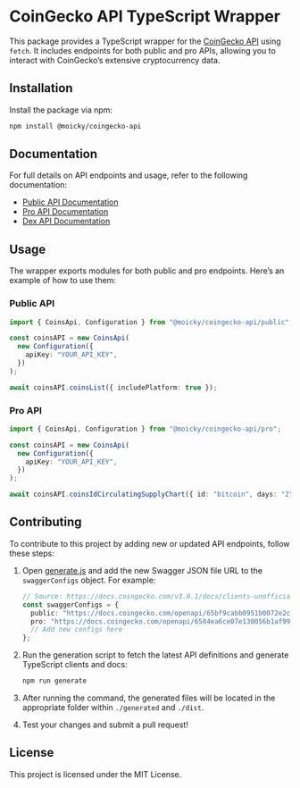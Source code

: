 # CoinGecko API TypeScript Wrapper

This package provides a TypeScript wrapper for the [CoinGecko API](https://www.coingecko.com/en/api) using `fetch`. It includes endpoints for both public and pro APIs, allowing you to interact with CoinGecko’s extensive cryptocurrency data.

## Installation

Install the package via npm:

```bash
npm install @moicky/coingecko-api
```

## Documentation

For full details on API endpoints and usage, refer to the following documentation:

- [Public API Documentation](./docs/public/README.md)
- [Pro API Documentation](./docs/pro/README.md)
- [Dex API Documentation](./docs/dex/README.md)

## Usage

The wrapper exports modules for both public and pro endpoints. Here’s an example of how to use them:

### Public API

```typescript
import { CoinsApi, Configuration } from "@moicky/coingecko-api/public";

const coinsAPI = new CoinsApi(
  new Configuration({
    apiKey: "YOUR_API_KEY",
  })
);

await coinsAPI.coinsList({ includePlatform: true });
```

### Pro API

```typescript
import { CoinsApi, Configuration } from "@moicky/coingecko-api/pro";

const coinsAPI = new CoinsApi(
  new Configuration({
    apiKey: "YOUR_API_KEY",
  })
);

await coinsAPI.coinsIdCirculatingSupplyChart({ id: "bitcoin", days: "2" });
```

## Contributing

To contribute to this project by adding new or updated API endpoints, follow these steps:

1. Open [generate.js](./generate.js) and add the new Swagger JSON file URL to the `swaggerConfigs` object. For example:

   ```typescript
   // Source: https://docs.coingecko.com/v3.0.1/docs/clients-unofficial#swagger-json-official
   const swaggerConfigs = {
     public: "https://docs.coingecko.com/openapi/65bf9cabb0951b0072e2cade",
     pro: "https://docs.coingecko.com/openapi/6584ea6ce07e130056b1af99",
     // Add new configs here
   };
   ```

2. Run the generation script to fetch the latest API definitions and generate TypeScript clients and docs:

   ```bash
   npm run generate
   ```

3. After running the command, the generated files will be located in the appropriate folder within `./generated` and `./dist`.

4. Test your changes and submit a pull request!

## License

This project is licensed under the MIT License.

